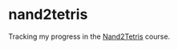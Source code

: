 # nand2tetris

Tracking my progress in the [Nand2Tetris][1] course.

[1]: http://nand2tetris.org/course.php
